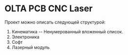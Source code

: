 # OLTA PCB CNC Laser

Проект можно описать следующей структурой:
1. Кинематика
  -- Ненумерованный вложенный список.
3. Электроника
4. Софт
5. Лазерный модуль

